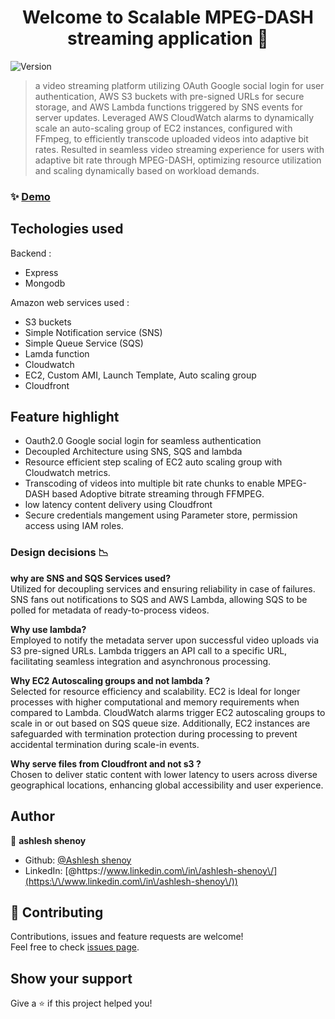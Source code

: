 <h1 align="center">Welcome to Scalable MPEG-DASH streaming application 👋</h1>
<p>
  <img alt="Version" src="https://img.shields.io/badge/version-1.0.0-blue.svg?cacheSeconds=2592000" />
</p>

> a video streaming platform utilizing OAuth Google social login for user authentication, AWS S3 buckets with pre-signed URLs for secure storage, and AWS Lambda functions triggered by SNS events for server updates. Leveraged AWS CloudWatch alarms to dynamically scale an auto-scaling group of EC2 instances, configured with FFmpeg, to efficiently transcode uploaded videos into adaptive bit rates. Resulted in seamless video streaming experience for users with adaptive bit rate through MPEG-DASH, optimizing resource utilization and scaling dynamically based on workload demands.

### ✨ [Demo](demo.youtube)

## Techologies used 
  <p>
      Backend : 
    <ul>
      <li>
          Express
      </li>
       <li>
          Mongodb
      </li>
    </ul>
  </p>
  <p>
    Amazon web services used :
    <ul>
      <li>
        S3 buckets 
      </li>
      <li>
        Simple Notification service (SNS)
      </li>
      <li>
        Simple Queue Service (SQS)
      </li>
      <li>
        Lamda function
      </li>
      <li>
        Cloudwatch
      </li>
      <li>
        EC2, Custom AMI, Launch Template, Auto scaling group
      </li>
      <li>
        Cloudfront
      </li>
    </ul>
  </p>

## Feature highlight

<ul>
  <li>
    Oauth2.0 Google social login for seamless authentication
  </li>
 <li>
    Decoupled Architecture using SNS, SQS and lambda
    
  </li>
   <li>
    Resource efficient step scaling of EC2 auto scaling group with Cloudwatch metrics.
    
  </li>
   <li>
    Transcoding of videos into multiple bit rate chunks to enable MPEG-DASH based Adoptive bitrate streaming through FFMPEG.
    
  </li>
   <li>
    low latency content delivery using Cloudfront 
    
  </li>
   <li>
    Secure credentials mangement using Parameter store, permission access using IAM roles.
    
  </li>
</ul>


### Design decisions 📉
<p>
<b> why are SNS and SQS Services used?</b> <br>
Utilized for decoupling services and ensuring reliability in case of failures. SNS fans out notifications to SQS and AWS Lambda, allowing SQS to be polled for metadata of ready-to-process videos.
</p>

<p>
<b>Why use lambda? </b>  <br>
Employed to notify the metadata server upon successful video uploads via S3 pre-signed URLs. Lambda triggers an API call to a specific URL, facilitating seamless integration and asynchronous processing.
</p>

<p>
<b>Why EC2 Autoscaling groups and not lambda ?</b>  <br>
Selected for resource efficiency and scalability. EC2 is Ideal for longer processes with higher computational and memory requirements when compared to Lambda. CloudWatch alarms trigger EC2 autoscaling groups to scale in or out based on SQS queue size. Additionally, EC2 instances are safeguarded with termination protection during processing to prevent accidental termination during scale-in events.
</p>

<p>
<b> Why serve files from Cloudfront and not s3 ?</b>   <br>
Chosen to deliver static content with lower latency to users across diverse geographical locations, enhancing global accessibility and user experience.
</p>




## Author

👤 **ashlesh shenoy**

* Github: [@Ashlesh shenoy](https://github.com/ashleshshenoy)
* LinkedIn: [@https:\/\/www.linkedin.com\/in\/ashlesh-shenoy\/](https:\/\/www.linkedin.com\/in\/ashlesh-shenoy\/))

## 🤝 Contributing

Contributions, issues and feature requests are welcome!<br />Feel free to check [issues page](https://www.linkedin.com/in/ashlesh-shenoy/). 

## Show your support

Give a ⭐️ if this project helped you!


